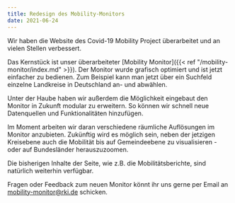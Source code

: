```yaml
---
title: Redesign des Mobility-Monitors
date: 2021-06-24
---
```


Wir haben die Website des Covid-19 Mobility Project überarbeitet und an vielen Stellen verbessert.

<!--more-->

Das Kernstück ist unser überarbeiteter [Mobility Monitor]({{< ref "/mobility-monitor/index.md" >}}). Der Monitor wurde grafisch optimiert und ist jetzt einfacher zu bedienen. Zum Beispiel kann man jetzt über ein Suchfeld einzelne Landkreise in Deutschland an- und abwählen.

Unter der Haube haben wir außerdem die Möglichkeit eingebaut den Monitor in Zukunft modular zu erweitern. So können wir schnell neue Datenquellen und Funktionalitäten hinzufügen.

Im Moment arbeiten wir daran verschiedene räumliche Auflösungen im Monitor anzubieten. Zukünftig wird es möglich sein, neben der jetzigen Kreisebene auch die Mobilität bis auf Gemeindeebene zu visualisieren - oder auf Bundesländer herauszuzoomen.

Die bisherigen Inhalte der Seite, wie z.B. die Mobilitätsberichte, sind natürlich weiterhin verfügbar.

Fragen oder Feedback zum neuen Monitor könnt ihr uns gerne per Email an mobility-monitor@rki.de schicken.
